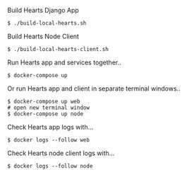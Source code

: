 
Build Hearts Django App

```
$ ./build-local-hearts.sh
```

Build Hearts Node Client
```
$ ./build-local-hearts-client.sh
```

Run Hearts app and services together..
```
$ docker-compose up
```

Or run Hearts app and client in separate terminal windows..
```
$ docker-compose up web
# open new terminal window
$ docker-compose up node

```

Check Hearts app logs with...
```
$ docker logs --follow web
```

Check Hearts node client logs with...
```
$ docker logs --follow node
```


